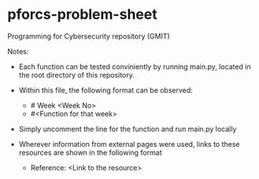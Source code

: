 # pforcs-problem-sheet
Programming for Cybersecurity repository (GMIT)

Notes:

* Each function can be tested conviniently by running main.py, located in the root directory of this repository.
* Within this file, the following format can be observed:

    - \# Week \<Week No\>
    - \#\<Function for that week\>

* Simply uncomment the line for the function and run main.py locally
* Wherever information from external pages were used, links to these resources are shown in the following format

    - Reference: \<Link to the resource\>
  
